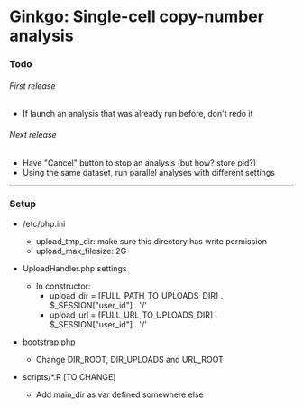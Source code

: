 Ginkgo: Single-cell copy-number analysis
=========

### Todo

###### First release
- If launch an analysis that was already run before, don't redo it

###### Next release
- Have "Cancel" button to stop an analysis (but how? store pid?)
- Using the same dataset, run parallel analyses with different settings

---

### Setup

- /etc/php.ini
	- upload_tmp_dir: make sure this directory has write permission
	- upload_max_filesize: 2G

- UploadHandler.php settings
	- In constructor:
		- upload_dir = [FULL_PATH_TO_UPLOADS_DIR] . $_SESSION["user_id"] . '/'
		- upload_url = [FULL_URL_TO_UPLOADS_DIR]  . $_SESSION["user_id"] . '/'

- bootstrap.php
	- Change DIR_ROOT, DIR_UPLOADS and URL_ROOT

- scripts/*.R [TO CHANGE] 
	- Add main_dir as var defined somewhere else

